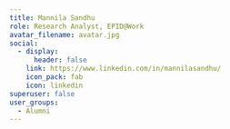```yaml
---
title: Mannila Sandhu
role: Research Analyst, EPID@Work
avatar_filename: avatar.jpg
social:
  - display:
      header: false
    link: https://www.linkedin.com/in/mannilasandhu/
    icon_pack: fab
    icon: linkedin
superuser: false
user_groups:
  - Alumni
---
```


